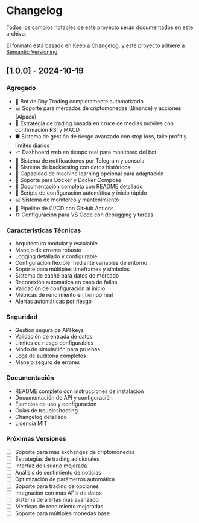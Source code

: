 # Changelog

Todos los cambios notables de este proyecto serán documentados en este archivo.

El formato está basado en [Keep a Changelog](https://keepachangelog.com/es-ES/1.0.0/),
y este proyecto adhiere a [Semantic Versioning](https://semver.org/spec/v2.0.0.html).

## [1.0.0] - 2024-10-19

### Agregado
- 🤖 Bot de Day Trading completamente automatizado
- 📊 Soporte para mercados de criptomonedas (Binance) y acciones (Alpaca)
- 🎯 Estrategia de trading basada en cruce de medias móviles con confirmación RSI y MACD
- 🛡️ Sistema de gestión de riesgo avanzado con stop loss, take profit y límites diarios
- 📈 Dashboard web en tiempo real para monitoreo del bot
- 📱 Sistema de notificaciones por Telegram y consola
- 🧪 Sistema de backtesting con datos históricos
- 🤖 Capacidad de machine learning opcional para adaptación
- 🐳 Soporte para Docker y Docker Compose
- 📝 Documentación completa con README detallado
- 🔧 Scripts de configuración automática y inicio rápido
- 📊 Sistema de monitoreo y mantenimiento
- 🧪 Pipeline de CI/CD con GitHub Actions
- ⚙️ Configuración para VS Code con debugging y tareas

### Características Técnicas
- Arquitectura modular y escalable
- Manejo de errores robusto
- Logging detallado y configurable
- Configuración flexible mediante variables de entorno
- Soporte para múltiples timeframes y símbolos
- Sistema de caché para datos de mercado
- Reconexión automática en caso de fallos
- Validación de configuración al inicio
- Métricas de rendimiento en tiempo real
- Alertas automáticas por riesgo

### Seguridad
- Gestión segura de API keys
- Validación de entrada de datos
- Límites de riesgo configurables
- Modo de simulación para pruebas
- Logs de auditoría completos
- Manejo seguro de errores

### Documentación
- README completo con instrucciones de instalación
- Documentación de API y configuración
- Ejemplos de uso y configuración
- Guías de troubleshooting
- Changelog detallado
- Licencia MIT

### Próximas Versiones
- [ ] Soporte para más exchanges de criptomonedas
- [ ] Estrategias de trading adicionales
- [ ] Interfaz de usuario mejorada
- [ ] Análisis de sentimiento de noticias
- [ ] Optimización de parámetros automática
- [ ] Soporte para trading de opciones
- [ ] Integración con más APIs de datos
- [ ] Sistema de alertas más avanzado
- [ ] Métricas de rendimiento mejoradas
- [ ] Soporte para múltiples monedas base
